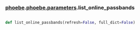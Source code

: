 ### [phoebe](phoebe.md).[phoebe.parameters](phoebe.parameters.md).list_online_passbands

```py

def list_online_passbands(refresh=False, full_dict=False)

```



    

